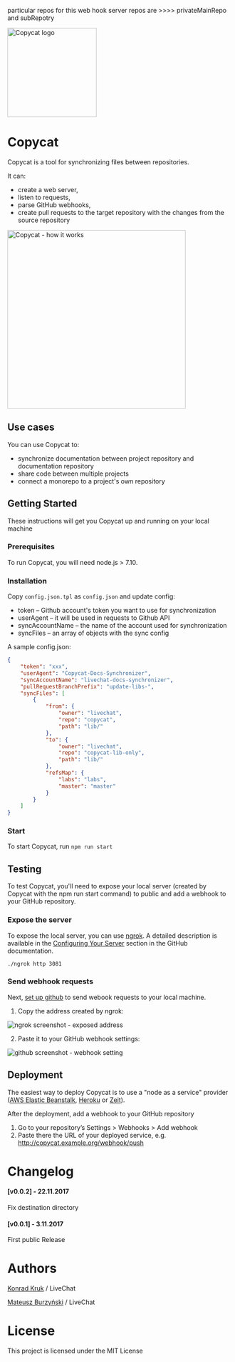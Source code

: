 particular repos for this web hook server repos are >>>>  privateMainRepo and subRepotry


<img src="https://static.staging.livechatinc.com/1520/OY0OYN7GUH/fd36406499d70e560c0e61b19fa1a392/copycat.png" alt="Copycat logo" width="200px">

# Copycat

Copycat is a tool for synchronizing files between repositories.

It can:
- create a web server,
- listen to requests,
- parse GitHub webhooks,
- create pull requests to the target repository with the changes from the source repository

<img src="https://static.staging.livechatinc.com/1520/OY0O0Q2OFU/c8d6a88d4a2467e03c993acaddd445f7/copycat-chart.png" alt="Copycat - how it works" width="400px">

## Use cases

You can use Copycat to:

- synchronize documentation between project repository and documentation repository
- share code between multiple projects
- connect a monorepo to a project's own repository

## Getting Started

These instructions will get you Copycat up and running on your local machine

### Prerequisites

To run Copycat, you will need node.js > 7.10.

### Installation

Copy `config.json.tpl` as `config.json` and update config:

- token – Github account's token you want to use for synchronization
- userAgent – it will be used in requests to Github API
- syncAccountName – the name of the account used for synchronization
- syncFiles – an array of objects with the sync config

A sample config.json:

```json
{
    "token": "xxx",
    "userAgent": "Copycat-Docs-Synchronizer",
    "syncAccountName": "livechat-docs-synchronizer",
    "pullRequestBranchPrefix": "update-libs-",
    "syncFiles": [
        {
            "from": {
                "owner": "livechat",
                "repo": "copycat",
                "path": "lib/"
            },
            "to": {
                "owner": "livechat",
                "repo": "copycat-lib-only",
                "path": "lib/"
            },
            "refsMap": {
                "labs": "labs",
                "master": "master"
            }
        }
    ]
}

```

### Start

To start Copycat, run `npm run start`

## Testing

To test Copycat, you'll need to expose your local server (created by Copycat with the npm run start command) to public and add a webhook to your GitHub repository.

### Expose the server

To expose the local server, you can use [ngrok](https://ngrok.com/). A detailed description is available in the [Configuring Your Server](https://developer.github.com/webhooks/configuring/) section in the GitHub documentation.

```
./ngrok http 3081
```

### Send webhook requests

Next, [set up github](https://developer.github.com/webhooks/creating/) to send webook requests to your local machine.

1. Copy the address created by ngrok:

<img src="https://static.staging.livechatinc.com/1520/OY0O0S6C34/5758871df367f1d68cc246dc3dc39331/config1.png" alt="ngrok screenshot - exposed address">

2. Paste it to your GitHub webhook settings:

<img src="https://static.staging.livechatinc.com/1520/OY0O0S6C34/4a728e5227c1d1e45dd63d39b0f691d4/config2.png" alt="github screenshot - webhook setting">

## Deployment

The easiest way to deploy Copycat is to use a "node as a service" provider ([AWS Elastic Beanstalk](https://aws.amazon.com/elasticbeanstalk/), [Heroku](https://heroku.com) or [Zeit](https://zeit.co/)).

After the deployment, add a webhook to your GitHub repository
1. Go to your repository’s Settings > Webhooks > Add webhook
2. Paste there the URL of your deployed service, e.g. http://copycat.example.org/webhook/push

# Changelog

#### [v0.0.2] - 22.11.2017
Fix destination directory

#### [v0.0.1] - 3.11.2017
First public Release

# Authors

[Konrad Kruk](https://twitter.com/konradkpl) / LiveChat

[Mateusz Burzyński](https://twitter.com/AndaristRake) / LiveChat

# License

This project is licensed under the MIT License 
